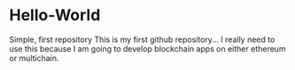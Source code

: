 # Hello-World
Simple, first repository
This is my first github repository... I really need to use this because I am going to develop blockchain apps on either ethereum or multichain.
